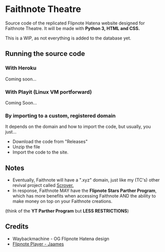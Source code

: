 # Faithnote Theatre
<p>Source code of the replicated Flipnote Hatena website designed for Faithnote Theatre. It will be made with <b>Python 3, HTML and CSS.</b></p>
<p>This is a WIP, as not everything is added to the database yet.</p>

<h2>Running the source code</h2>
<h3>With Heroku</h3>
<p>Coming soon...</p>
<h3>With Playit (Linux VM portforward)</h3>
<p>Coming Soon...</p>
<h3>By importing to a custom, registered domain</h3>
<p>It depends on the domain and how to import the code, but usually, you just...</p>
<ul>
<li>Download the code from "Releases"</li>
<li>Unzip the file</li>
<li>Import the code to the site.</li>
</ul>
<h2>Notes</h2>
<ul>
<li>Eventually, Faithnote will have a ".xyz" domain, just like my (TC's) other revival project called <a href="https://github.com/TCScrov">Scrover.</a></li>
<li>In response, Faithnote MAY have the <b>Flipnote Stars Parther Program</b>, which has more benefits when accessing Faithnote AND the ability to make money on top on your Faithnote creations.</li> 
</ul>
<p>(think of the <b>YT Parther Program</b> but <b>LESS RESTRICTIONS</b>)</p>
<h2>Credits</h2>
<ul>
<li>Waybackmachine - OG Flipnote Hatena design</li>
<li><a href="https://github.com/jaames/flipnote-player">Flipnote Player - Jaames</a></li>
</ul>
